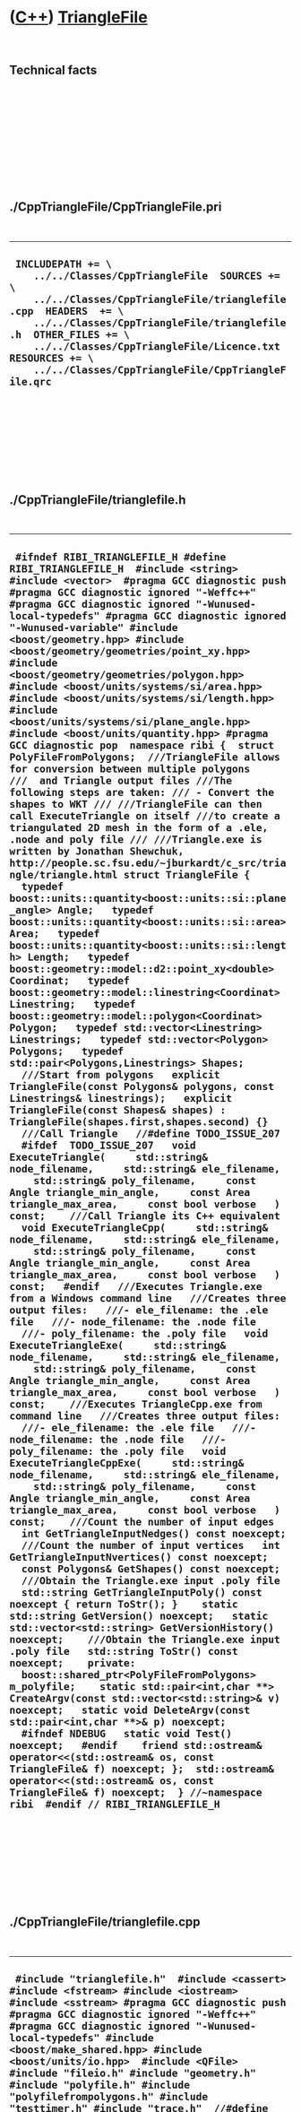 
 

 

 

 

 

([C++](Cpp.md)) [TriangleFile](CppTriangleFile.md)
====================================================

 

Technical facts
---------------

 

 

 

 

 

 

./CppTriangleFile/CppTriangleFile.pri
-------------------------------------

 

  ------------------------------------------------------------------------------------------------------------------------------------------------------------------------------------------------------------------------------------------------------------------------------------------------------------------------------
  ` INCLUDEPATH += \     ../../Classes/CppTriangleFile  SOURCES += \     ../../Classes/CppTriangleFile/trianglefile.cpp  HEADERS  += \     ../../Classes/CppTriangleFile/trianglefile.h  OTHER_FILES += \     ../../Classes/CppTriangleFile/Licence.txt  RESOURCES += \     ../../Classes/CppTriangleFile/CppTriangleFile.qrc`
  ------------------------------------------------------------------------------------------------------------------------------------------------------------------------------------------------------------------------------------------------------------------------------------------------------------------------------

 

 

 

 

 

./CppTriangleFile/trianglefile.h
--------------------------------

 

  ------------------------------------------------------------------------------------------------------------------------------------------------------------------------------------------------------------------------------------------------------------------------------------------------------------------------------------------------------------------------------------------------------------------------------------------------------------------------------------------------------------------------------------------------------------------------------------------------------------------------------------------------------------------------------------------------------------------------------------------------------------------------------------------------------------------------------------------------------------------------------------------------------------------------------------------------------------------------------------------------------------------------------------------------------------------------------------------------------------------------------------------------------------------------------------------------------------------------------------------------------------------------------------------------------------------------------------------------------------------------------------------------------------------------------------------------------------------------------------------------------------------------------------------------------------------------------------------------------------------------------------------------------------------------------------------------------------------------------------------------------------------------------------------------------------------------------------------------------------------------------------------------------------------------------------------------------------------------------------------------------------------------------------------------------------------------------------------------------------------------------------------------------------------------------------------------------------------------------------------------------------------------------------------------------------------------------------------------------------------------------------------------------------------------------------------------------------------------------------------------------------------------------------------------------------------------------------------------------------------------------------------------------------------------------------------------------------------------------------------------------------------------------------------------------------------------------------------------------------------------------------------------------------------------------------------------------------------------------------------------------------------------------------------------------------------------------------------------------------------------------------------------------------------------------------------------------------------------------------------------------------------------------------------------------------------------------------------------------------------------------------------------------------------------------------------------------------------------------------------------------------------------------------------------------------------------------------------------------------------------------------------------------------------------------------------------------------------------------------------------------------------------------------------------------------------------------------------------------------------------------------------------------------------------------------------------------------------------------------------------------------------------------------------------------------------------------------------------------------------------------------------------------------------------------------------------------------------------------------------------------------------------------------------------------------------------------------------------------------------------------------------------------------------------------------------------------
  ` #ifndef RIBI_TRIANGLEFILE_H #define RIBI_TRIANGLEFILE_H  #include <string> #include <vector>  #pragma GCC diagnostic push #pragma GCC diagnostic ignored "-Weffc++" #pragma GCC diagnostic ignored "-Wunused-local-typedefs" #pragma GCC diagnostic ignored "-Wunused-variable" #include <boost/geometry.hpp> #include <boost/geometry/geometries/point_xy.hpp> #include <boost/geometry/geometries/polygon.hpp> #include <boost/units/systems/si/area.hpp> #include <boost/units/systems/si/length.hpp> #include <boost/units/systems/si/plane_angle.hpp> #include <boost/units/quantity.hpp> #pragma GCC diagnostic pop  namespace ribi {  struct PolyFileFromPolygons;  ///TriangleFile allows for conversion between multiple polygons ///  and Triangle output files ///The following steps are taken: /// - Convert the shapes to WKT /// ///TriangleFile can then call ExecuteTriangle on itself ///to create a triangulated 2D mesh in the form of a .ele, .node and poly file /// ///Triangle.exe is written by Jonathan Shewchuk, http://people.sc.fsu.edu/~jburkardt/c_src/triangle/triangle.html struct TriangleFile {   typedef boost::units::quantity<boost::units::si::plane_angle> Angle;   typedef boost::units::quantity<boost::units::si::area> Area;   typedef boost::units::quantity<boost::units::si::length> Length;   typedef boost::geometry::model::d2::point_xy<double> Coordinat;   typedef boost::geometry::model::linestring<Coordinat> Linestring;   typedef boost::geometry::model::polygon<Coordinat> Polygon;   typedef std::vector<Linestring> Linestrings;   typedef std::vector<Polygon> Polygons;   typedef std::pair<Polygons,Linestrings> Shapes;    ///Start from polygons   explicit TriangleFile(const Polygons& polygons, const Linestrings& linestrings);   explicit TriangleFile(const Shapes& shapes) : TriangleFile(shapes.first,shapes.second) {}    ///Call Triangle   //#define TODO_ISSUE_207   #ifdef  TODO_ISSUE_207   void ExecuteTriangle(     std::string& node_filename,     std::string& ele_filename,     std::string& poly_filename,     const Angle triangle_min_angle,     const Area triangle_max_area,     const bool verbose   ) const;    ///Call Triangle its C++ equivalent   void ExecuteTriangleCpp(     std::string& node_filename,     std::string& ele_filename,     std::string& poly_filename,     const Angle triangle_min_angle,     const Area triangle_max_area,     const bool verbose   ) const;   #endif   ///Executes Triangle.exe from a Windows command line   ///Creates three output files:   ///- ele_filename: the .ele file   ///- node_filename: the .node file   ///- poly_filename: the .poly file   void ExecuteTriangleExe(     std::string& node_filename,     std::string& ele_filename,     std::string& poly_filename,     const Angle triangle_min_angle,     const Area triangle_max_area,     const bool verbose   ) const;    ///Executes TriangleCpp.exe from command line   ///Creates three output files:   ///- ele_filename: the .ele file   ///- node_filename: the .node file   ///- poly_filename: the .poly file   void ExecuteTriangleCppExe(     std::string& node_filename,     std::string& ele_filename,     std::string& poly_filename,     const Angle triangle_min_angle,     const Area triangle_max_area,     const bool verbose   ) const;    ///Count the number of input edges   int GetTriangleInputNedges() const noexcept;    ///Count the number of input vertices   int GetTriangleInputNvertices() const noexcept;    const Polygons& GetShapes() const noexcept;    ///Obtain the Triangle.exe input .poly file   std::string GetTriangleInputPoly() const noexcept { return ToStr(); }    static std::string GetVersion() noexcept;   static std::vector<std::string> GetVersionHistory() noexcept;    ///Obtain the Triangle.exe input .poly file   std::string ToStr() const noexcept;    private:   boost::shared_ptr<PolyFileFromPolygons> m_polyfile;    static std::pair<int,char **> CreateArgv(const std::vector<std::string>& v) noexcept;   static void DeleteArgv(const std::pair<int,char **>& p) noexcept;    #ifndef NDEBUG   static void Test() noexcept;   #endif    friend std::ostream& operator<<(std::ostream& os, const TriangleFile& f) noexcept; };  std::ostream& operator<<(std::ostream& os, const TriangleFile& f) noexcept;  } //~namespace ribi  #endif // RIBI_TRIANGLEFILE_H`
  ------------------------------------------------------------------------------------------------------------------------------------------------------------------------------------------------------------------------------------------------------------------------------------------------------------------------------------------------------------------------------------------------------------------------------------------------------------------------------------------------------------------------------------------------------------------------------------------------------------------------------------------------------------------------------------------------------------------------------------------------------------------------------------------------------------------------------------------------------------------------------------------------------------------------------------------------------------------------------------------------------------------------------------------------------------------------------------------------------------------------------------------------------------------------------------------------------------------------------------------------------------------------------------------------------------------------------------------------------------------------------------------------------------------------------------------------------------------------------------------------------------------------------------------------------------------------------------------------------------------------------------------------------------------------------------------------------------------------------------------------------------------------------------------------------------------------------------------------------------------------------------------------------------------------------------------------------------------------------------------------------------------------------------------------------------------------------------------------------------------------------------------------------------------------------------------------------------------------------------------------------------------------------------------------------------------------------------------------------------------------------------------------------------------------------------------------------------------------------------------------------------------------------------------------------------------------------------------------------------------------------------------------------------------------------------------------------------------------------------------------------------------------------------------------------------------------------------------------------------------------------------------------------------------------------------------------------------------------------------------------------------------------------------------------------------------------------------------------------------------------------------------------------------------------------------------------------------------------------------------------------------------------------------------------------------------------------------------------------------------------------------------------------------------------------------------------------------------------------------------------------------------------------------------------------------------------------------------------------------------------------------------------------------------------------------------------------------------------------------------------------------------------------------------------------------------------------------------------------------------------------------------------------------------------------------------------------------------------------------------------------------------------------------------------------------------------------------------------------------------------------------------------------------------------------------------------------------------------------------------------------------------------------------------------------------------------------------------------------------------------------------------------------------------------------------------------------

 

 

 

 

 

./CppTriangleFile/trianglefile.cpp
----------------------------------

 

  --------------------------------------------------------------------------------------------------------------------------------------------------------------------------------------------------------------------------------------------------------------------------------------------------------------------------------------------------------------------------------------------------------------------------------------------------------------------------------------------------------------------------------------------------------------------------------------------------------------------------------------------------------------------------------------------------------------------------------------------------------------------------------------------------------------------------------------------------------------------------------------------------------------------------------------------------------------------------------------------------------------------------------------------------------------------------------------------------------------------------------------------------------------------------------------------------------------------------------------------------------------------------------------------------------------------------------------------------------------------------------------------------------------------------------------------------------------------------------------------------------------------------------------------------------------------------------------------------------------------------------------------------------------------------------------------------------------------------------------------------------------------------------------------------------------------------------------------------------------------------------------------------------------------------------------------------------------------------------------------------------------------------------------------------------------------------------------------------------------------------------------------------------------------------------------------------------------------------------------------------------------------------------------------------------------------------------------------------------------------------------------------------------------------------------------------------------------------------------------------------------------------------------------------------------------------------------------------------------------------------------------------------------------------------------------------------------------------------------------------------------------------------------------------------------------------------------------------------------------------------------------------------------------------------------------------------------------------------------------------------------------------------------------------------------------------------------------------------------------------------------------------------------------------------------------------------------------------------------------------------------------------------------------------------------------------------------------------------------------------------------------------------------------------------------------------------------------------------------------------------------------------------------------------------------------------------------------------------------------------------------------------------------------------------------------------------------------------------------------------------------------------------------------------------------------------------------------------------------------------------------------------------------------------------------------------------------------------------------------------------------------------------------------------------------------------------------------------------------------------------------------------------------------------------------------------------------------------------------------------------------------------------------------------------------------------------------------------------------------------------------------------------------------------------------------------------------------------------------------------------------------------------------------------------------------------------------------------------------------------------------------------------------------------------------------------------------------------------------------------------------------------------------------------------------------------------------------------------------------------------------------------------------------------------------------------------------------------------------------------------------------------------------------------------------------------------------------------------------------------------------------------------------------------------------------------------------------------------------------------------------------------------------------------------------------------------------------------------------------------------------------------------------------------------------------------------------------------------------------------------------------------------------------------------------------------------------------------------------------------------------------------------------------------------------------------------------------------------------------------------------------------------------------------------------------------------------------------------------------------------------------------------------------------------------------------------------------------------------------------------------------------------------------------------------------------------------------------------------------------------------------------------------------------------------------------------------------------------------------------------------------------------------------------------------------------------------------------------------------------------------------------------------------------------------------------------------------------------------------------------------------------------------------------------------------------------------------------------------------------------------------------------------------------------------------------------------------------------------------------------------------------------------------------------------------------------------------------------------------------------------------------------------------------------------------------------------------------------------------------------------------------------------------------------------------------------------------------------------------------------------------------------------------------------------------------------------------------------------------------------------------------------------------------------------------------------------------------------------------------------------------------------------------------------------------------------------------------------------------------------------------------------------------------------------------------------------------------------------------------------------------------------------------------------------------------------------------------------------------------------------------------------------------------------------------------------------------------------------------------------------------------------------------------------------------------------------------------------------------------------------------------------------------------------------------------------------------------------------------------------------------------------------------------------------------------------------------------------------------------------------------------------------------------------------------------------------------------------------------------------------------------------------------------------------------------------------------------------------------------------------------------------------------------------------------------------------------------------------------------------------------------------------------------------------------------------------------------------------------------------------------------------------------------------------------------------------------------------------------------------------------------------------------------------------------------------------------------------------------------------------------------------------------------------------------------------------------------------------------------------------------------------------------------------------------------------------------------------------------------------------------------------------------------------------------------------------------------------------------------------------------------------------------------------------------------------------------------------------------------------------------------------------------------------------------------------------------------------------------------------------------------------------------------------------------------------------------------------------------------------------------------------------------------------------------------------------------------------------------------------------------------------------------------------------------------------------------------------------------------------------------------------------------------------------------------------------------------------------------------------------------------------------------------------------------------------------------------------------------------------------------------------------------------------------------------------------------------------------------------------------------------------------------------------------------------------------------------------------------------------------------------------------------------------------------------------------------------------------------------------------------------------------------------------------------------------------------------------------------------------------------------------------------------------------------------------------------------------------------------------------------------------------------------------------------------------------------------------------------------------------------------------------------------------------------------------------------------------------------------------------------------------------------------------------------------------------------------------------------------------------------------------------------------------------------------------------------------------------------------------------------------------------------------------------------------------------------------------------------------------------------------------------------------------------------------------------------------------------------------------------------------------------------------------------------------------------------------------------------------------------------------------------------------------------------------------------------------------------------------------------------------------------------------------------------------------------------------------------------------------------------------------------------------------------------------------------------------------------------------------------------------------------------------------------------------------------------------------------------------------------------------------------------------------------------------------------------------------------------------------------------------------------------------------------------------------------------------------------------------------------------------------------------------------------------------------------------------------------------------------------------------------------------------------------------------------------------------------------------------------------------------------------------------------------------------------------------------------------------------------------------------------------------------------------------------------------------------------------------------------------------------------------------------------------------------
  ` #include "trianglefile.h"  #include <cassert> #include <fstream> #include <iostream> #include <sstream> #pragma GCC diagnostic push #pragma GCC diagnostic ignored "-Weffc++" #pragma GCC diagnostic ignored "-Wunused-local-typedefs" #include <boost/make_shared.hpp> #include <boost/units/io.hpp>  #include <QFile>  #include "fileio.h" #include "geometry.h" #include "polyfile.h" #include "polyfilefrompolygons.h" #include "testtimer.h" #include "trace.h"  //#define TODO_ISSUE_207 #ifdef  TODO_ISSUE_207 #include "trianglecppmain.h" #endif  #pragma GCC diagnostic pop  ribi::TriangleFile::TriangleFile(   const Polygons& polygons,   const Linestrings& linestrings ) : m_polyfile(boost::make_shared<PolyFileFromPolygons>(polygons,linestrings)) {   #ifndef NDEBUG   Test();   #endif }  std::pair<int,char **> ribi::TriangleFile::CreateArgv(const std::vector<std::string>& v) noexcept {   typedef char* String;   typedef String* Strings;   const int argc = static_cast<int>(v.size());   const int buffer_sz = 256; //Will leak   Strings argv = new String[256];   for (int i=0; i!=argc; ++i)   {     argv[i] = new char[v[i].size() + 1];     std::strcpy(argv[i],&v[i][0]);   }   for (int i=argc; i!=buffer_sz; ++i)   {     argv[i] = nullptr;   }   std::pair<int,char **> p = std::make_pair(argc,argv);   return p; }  void ribi::TriangleFile::DeleteArgv(const std::pair<int,char **>& p) noexcept {   const int argc = p.first;   for(int i = 0; i != argc; ++i)   {     delete[] p.second[i];   }   delete[] p.second; }  //#define TODO_ISSUE_207 #ifdef  TODO_ISSUE_207 void ribi::TriangleFile::ExecuteTriangle(   std::string& node_filename,   std::string& ele_filename,   std::string& poly_filename,   const double quality,   const double area,   const bool verbose) const {   const std::string filename { fileio::FileIo().GetTempFileName(".poly") };   node_filename = "";   ele_filename = "";   poly_filename = "";    {     std::ofstream f(filename.c_str());     m_polyfile << this->ToStr();   }    const std::string exe_filename { "triangle.exe" };     //Specific   const std::string quality_str = boost::lexical_cast<std::string>(quality);   const std::string area_str = boost::lexical_cast<std::string>(area);   assert(quality_str.find(',') == std::string::npos && "No Dutch please");   assert(area_str.find(',')    == std::string::npos && "No Dutch please");   std::vector<std::string> cmd {     exe_filename,     "-j",     "-z",     "-q",     quality_str,     "-a",     area_str,     filename   };   if (!verbose)   {     cmd.push_back("-Q");     std::swap(cmd[cmd.size() - 1], cmd[cmd.size() - 2]);   }   const std::pair<int,char **> p = CreateArgv(cmd);   triangle_main(p.first,p.second);   DeleteArgv(p);   //End of specific part    const std::string filename_base(fileio::FileIo().GetFileBasename(filename));   node_filename = filename_base + ".1.node";   ele_filename = filename_base + ".1.ele";   poly_filename = filename_base + ".1.poly";   assert(fileio::FileIo().IsRegularFile(node_filename));   assert(fileio::FileIo().IsRegularFile(ele_filename));   assert(fileio::FileIo().IsRegularFile(poly_filename));   fileio::FileIo().DeleteFile(filename); }  void ribi::TriangleFile::ExecuteTriangleCpp(   std::string& node_filename,   std::string& ele_filename,   std::string& poly_filename,   const double quality,   const double area,   const bool verbose) const {   const std::string filename { fileio::FileIo().GetTempFileName(".poly") };   node_filename = "";   ele_filename = "";   poly_filename = "";    {     std::ofstream f(filename.c_str());     m_polyfile << this->ToStr();   }    assert(fileio::FileIo().IsRegularFile(filename));   const std::string exe_filename { "triangle.exe" };    //Specific   const std::string quality_str = boost::lexical_cast<std::string>(quality);   const std::string area_str = boost::lexical_cast<std::string>(area);   assert(quality_str.find(',') == std::string::npos && "No Dutch please");   assert(area_str.find(',')    == std::string::npos && "No Dutch please");   std::vector<std::string> cmd {     exe_filename,     "-j",     "-z",     "-q",     quality_str,     "-a",     area_str,     filename   };   if (!verbose)   {     cmd.push_back("-Q");     std::swap(cmd[cmd.size() - 1], cmd[cmd.size() - 2]);   }   tricpp::triangle_cpp_main(cmd);   //End of specific part    const std::string filename_base(fileio::FileIo().GetFileBasename(filename));   node_filename = filename_base + ".1.node";   ele_filename = filename_base + ".1.ele";   poly_filename = filename_base + ".1.poly";   assert(fileio::FileIo().IsRegularFile(node_filename));   assert(fileio::FileIo().IsRegularFile(ele_filename));   assert(fileio::FileIo().IsRegularFile(poly_filename));   fileio::FileIo().DeleteFile(filename); } #endif // TODO_ISSUE_207  void ribi::TriangleFile::ExecuteTriangleExe(   std::string& node_filename,   std::string& ele_filename,   std::string& poly_filename,   const Angle triangle_min_angle, //Triangle calls this the 'quality' parameter   const Area triangle_max_area,   //Triangle calls this the 'area' parameter   const bool verbose) const {   const std::string filename { fileio::FileIo().GetTempFileNameSimple(".poly") };   const bool delete_poly_file{false}; //True does not leave files scattered around   node_filename = "";   ele_filename = "";   poly_filename = "";    if (verbose)   {     std::stringstream s;     s << "Writing .poly file to '" << filename << "'";     std::clog << s.str() << std::endl;   }   {     std::ofstream f(filename.c_str());     f << (*m_polyfile);     //f << std::fixed << std::setprecision(11) << (*m_polyfile);   }    assert(fileio::FileIo().IsRegularFile(filename));   #ifdef _WIN32   const std::string exe_filename { "ToolTriangleConsole.exe" };   #else   const std::string exe_filename { "ToolTriangleConsole" };   #endif    //Specific   const std::string quality_str     = boost::lexical_cast<std::string>(         triangle_min_angle.value()       * 360.0 / boost::math::constants::two_pi<double>() //Triangle uses degrees     );    //Prevent a '1.0e-5' notation as Triangle cannot handle it   //Convert it to 0.00001 instead   std::string area_str = "";   {     std::stringstream s;     s << std::fixed       //<< std::setprecision(20) //Works       << std::setprecision(99) //Works       << triangle_max_area.value()     ;     area_str = s.str();   }    assert(quality_str.find(',') == std::string::npos && "No Dutch please");   assert(area_str.find(',')    == std::string::npos && "No Dutch please");   if (!fileio::FileIo().IsRegularFile(exe_filename))   {     QFile file( (":/trianglefile/files/" + exe_filename).c_str() );     file.copy(exe_filename.c_str());   }   assert(fileio::FileIo().IsRegularFile(exe_filename));    #ifndef _WIN32   {     //Do chmod +x in Linux     std::stringstream chmod;     chmod       << "chmod +x "       << exe_filename;     if (verbose) { std::cout << "Starting command '" << chmod.str() << "'" << std::endl; }     const bool error = std::system(chmod.str().c_str());     if (error)     {       if (verbose)       {         std::cout << "Finished command with an error (" << __FILE__ << "," << __LINE__ << ")" << std::endl           << *m_polyfile << std::endl;       }       std::stringstream s;       s << "Error: '" << chmod.str() << "' failed (" << __FILE__ << "," << __LINE__ << "), with error code " << error;       throw std::runtime_error(s.str());     }    }   #endif    std::stringstream command;   command   #ifndef _WIN32     << "./"   #endif     << exe_filename     << " -j -z -q"     << quality_str     << " -a"     << area_str     << (verbose ? "" : " -Q")     << " "     << filename   ;   if (verbose) { std::cout << "Starting command '" << command.str() << "'" << std::endl; }   const bool error = std::system(command.str().c_str());    //Delete input file directly after running the program,   //so that independent of a possible error this behavior occurs   {     if (delete_poly_file)     {       if (verbose) { std::cout << "Deleted file " << filename << std::endl; }       fileio::FileIo().DeleteFile(filename);     }     else     {       if (verbose) { std::cout << "Kept file " << filename << " for inspection" << std::endl; }     }   }    //Respond to errors   if (error)   {     if (verbose)     {       std::cout << "Finished command with an error (" << __FILE__ << "," << __LINE__ << ")" << std::endl         << *m_polyfile << std::endl;     }     std::stringstream s;     s << "Error: '" << command.str() << "' failed (" << __FILE__ << "," << __LINE__ << "), with error code " << error;     throw std::runtime_error(s.str());   }   if (verbose) { std::cout << "Finished command without errors" << std::endl; }   //End of specific    const std::string filename_base(fileio::FileIo().GetFileBasename(filename));   node_filename = filename_base + ".1.node";   ele_filename = filename_base + ".1.ele";   poly_filename = filename_base + ".1.poly";   assert(fileio::FileIo().IsRegularFile(node_filename));   assert(fileio::FileIo().IsRegularFile(ele_filename));   assert(fileio::FileIo().IsRegularFile(poly_filename)); }  int ribi::TriangleFile::GetTriangleInputNedges() const noexcept {   return m_polyfile ? m_polyfile->GetNedges() : 0; }  int ribi::TriangleFile::GetTriangleInputNvertices() const noexcept {   return m_polyfile ? m_polyfile->GetNvertices() : 0; }   const ribi::TriangleFile::Polygons& ribi::TriangleFile::GetShapes() const noexcept {   assert(m_polyfile);   return m_polyfile->GetPolygons(); }   std::string ribi::TriangleFile::GetVersion() noexcept {   return "1.8"; }  std::vector<std::string> ribi::TriangleFile::GetVersionHistory() noexcept {   return {     "2014-02-07: Version 1.0: initial version, use of Windows executable only",     "2014-04-04: Version 1.1: allow to call Triangle its code directly",     "2014-05-18: Version 1.2: allow use of a Linux executable"     "2014-05-19: Version 1.3: use of non-freezing Windows executable",     "2014-05-26: Version 1.4: use of units in Triangle 'area' (the maximum area of a triangle) and 'quality' (the minimum angle of a triangle's corner) parameters"     "2014-05-27: Version 1.5: split of sections to PolyFile",     "2014-06-02: Version 1.6: split of sections to PolyFileFromPolygons",     "2014-06-25: Version 1.7: use fixed notation instead of scientific, as Triangle converts it incorrectly it",     "2014-06-26: Version 1.8: added GetNvertices and GetNedges"   }; }  #ifndef NDEBUG void ribi::TriangleFile::Test() noexcept {   {     static bool is_tested{false};     if (is_tested) return;     is_tested = true;   }   const TestTimer test_timer(__func__,__FILE__,1.0);    #ifdef FIX_ISSUE_231   const bool verbose{false};   //Call Triangle with simple shapes   {     const std::vector<Coordinat> points {       {0.5, 2.0}, //0       {1.0, 1.0}, //1       {1.0, 0.0}, //2       {0.0, 0.0}, //3       {0.0, 1.0}  //4     };     Polygon v;     boost::geometry::append(v, points);     const Polygons polygons = { v };     const Linestrings linestrings = {};     const Shapes shapes = std::make_pair(polygons,linestrings);     try     {       TriangleFile f(shapes);       std::string filename_node;       std::string filename_ele;       std::string filename_poly;       const Angle min_angle         = 20.0 //Default used by Triangle, in degrees         * (boost::math::constants::two_pi<double>() / 360.0)         * boost::units::si::radian       ;       const Area max_area = 1.0 * boost::units::si::square_meter;       //#define TODO_ISSUE_207       #ifdef  TODO_ISSUE_207       f.ExecuteTriangle(filename_node,filename_ele,filename_poly,min_angle,max_area,verbose);       #else       f.ExecuteTriangleExe(filename_node,filename_ele,filename_poly,min_angle,max_area,verbose);       #endif // TODO_ISSUE_207       assert(fileio::FileIo().IsRegularFile(filename_node));       assert(fileio::FileIo().IsRegularFile(filename_ele));       assert(fileio::FileIo().IsRegularFile(filename_poly));     }     catch (std::exception& e)     {       std::stringstream s;       s         << "TriangleFile::Test: "         << "Triangle.exe failed: " << e.what()       ;       TRACE(s.str());       std::exit(0); //TEMP for profiling       assert(!"Should not get here");     }   }   #endif // FIX_ISSUE_231  } #endif  std::string ribi::TriangleFile::ToStr() const noexcept {   std::stringstream s;   s << (*this);   return s.str();   //assert(m_polyfile);   //return m_polyfile->ToStr(); }  std::ostream& ribi::operator<<(std::ostream& os, const TriangleFile& f) noexcept {   assert(f.m_polyfile);   os << (*f.m_polyfile);   return os; }`
  --------------------------------------------------------------------------------------------------------------------------------------------------------------------------------------------------------------------------------------------------------------------------------------------------------------------------------------------------------------------------------------------------------------------------------------------------------------------------------------------------------------------------------------------------------------------------------------------------------------------------------------------------------------------------------------------------------------------------------------------------------------------------------------------------------------------------------------------------------------------------------------------------------------------------------------------------------------------------------------------------------------------------------------------------------------------------------------------------------------------------------------------------------------------------------------------------------------------------------------------------------------------------------------------------------------------------------------------------------------------------------------------------------------------------------------------------------------------------------------------------------------------------------------------------------------------------------------------------------------------------------------------------------------------------------------------------------------------------------------------------------------------------------------------------------------------------------------------------------------------------------------------------------------------------------------------------------------------------------------------------------------------------------------------------------------------------------------------------------------------------------------------------------------------------------------------------------------------------------------------------------------------------------------------------------------------------------------------------------------------------------------------------------------------------------------------------------------------------------------------------------------------------------------------------------------------------------------------------------------------------------------------------------------------------------------------------------------------------------------------------------------------------------------------------------------------------------------------------------------------------------------------------------------------------------------------------------------------------------------------------------------------------------------------------------------------------------------------------------------------------------------------------------------------------------------------------------------------------------------------------------------------------------------------------------------------------------------------------------------------------------------------------------------------------------------------------------------------------------------------------------------------------------------------------------------------------------------------------------------------------------------------------------------------------------------------------------------------------------------------------------------------------------------------------------------------------------------------------------------------------------------------------------------------------------------------------------------------------------------------------------------------------------------------------------------------------------------------------------------------------------------------------------------------------------------------------------------------------------------------------------------------------------------------------------------------------------------------------------------------------------------------------------------------------------------------------------------------------------------------------------------------------------------------------------------------------------------------------------------------------------------------------------------------------------------------------------------------------------------------------------------------------------------------------------------------------------------------------------------------------------------------------------------------------------------------------------------------------------------------------------------------------------------------------------------------------------------------------------------------------------------------------------------------------------------------------------------------------------------------------------------------------------------------------------------------------------------------------------------------------------------------------------------------------------------------------------------------------------------------------------------------------------------------------------------------------------------------------------------------------------------------------------------------------------------------------------------------------------------------------------------------------------------------------------------------------------------------------------------------------------------------------------------------------------------------------------------------------------------------------------------------------------------------------------------------------------------------------------------------------------------------------------------------------------------------------------------------------------------------------------------------------------------------------------------------------------------------------------------------------------------------------------------------------------------------------------------------------------------------------------------------------------------------------------------------------------------------------------------------------------------------------------------------------------------------------------------------------------------------------------------------------------------------------------------------------------------------------------------------------------------------------------------------------------------------------------------------------------------------------------------------------------------------------------------------------------------------------------------------------------------------------------------------------------------------------------------------------------------------------------------------------------------------------------------------------------------------------------------------------------------------------------------------------------------------------------------------------------------------------------------------------------------------------------------------------------------------------------------------------------------------------------------------------------------------------------------------------------------------------------------------------------------------------------------------------------------------------------------------------------------------------------------------------------------------------------------------------------------------------------------------------------------------------------------------------------------------------------------------------------------------------------------------------------------------------------------------------------------------------------------------------------------------------------------------------------------------------------------------------------------------------------------------------------------------------------------------------------------------------------------------------------------------------------------------------------------------------------------------------------------------------------------------------------------------------------------------------------------------------------------------------------------------------------------------------------------------------------------------------------------------------------------------------------------------------------------------------------------------------------------------------------------------------------------------------------------------------------------------------------------------------------------------------------------------------------------------------------------------------------------------------------------------------------------------------------------------------------------------------------------------------------------------------------------------------------------------------------------------------------------------------------------------------------------------------------------------------------------------------------------------------------------------------------------------------------------------------------------------------------------------------------------------------------------------------------------------------------------------------------------------------------------------------------------------------------------------------------------------------------------------------------------------------------------------------------------------------------------------------------------------------------------------------------------------------------------------------------------------------------------------------------------------------------------------------------------------------------------------------------------------------------------------------------------------------------------------------------------------------------------------------------------------------------------------------------------------------------------------------------------------------------------------------------------------------------------------------------------------------------------------------------------------------------------------------------------------------------------------------------------------------------------------------------------------------------------------------------------------------------------------------------------------------------------------------------------------------------------------------------------------------------------------------------------------------------------------------------------------------------------------------------------------------------------------------------------------------------------------------------------------------------------------------------------------------------------------------------------------------------------------------------------------------------------------------------------------------------------------------------------------------------------------------------------------------------------------------------------------------------------------------------------------------------------------------------------------------------------------------------------------------------------------------------------------------------------------------------------------------------------------------------------------------------------------------------------------------------------------------------------------------------------------------------------------------------------------------------------------------------------------------------------------------------------------------------------------------------------------------------------------------------------------------------------------------------------------------------------------------------------------------------------------------------------------------------------------------------------------------------------------------------------------------------------------------------------------------------------------------------------------------------------------------------------------------------------------------------------------------------------------------------------------------------------------------------------------------------------------------------------------------------------------------------------------

 

 

 

 

 

 

